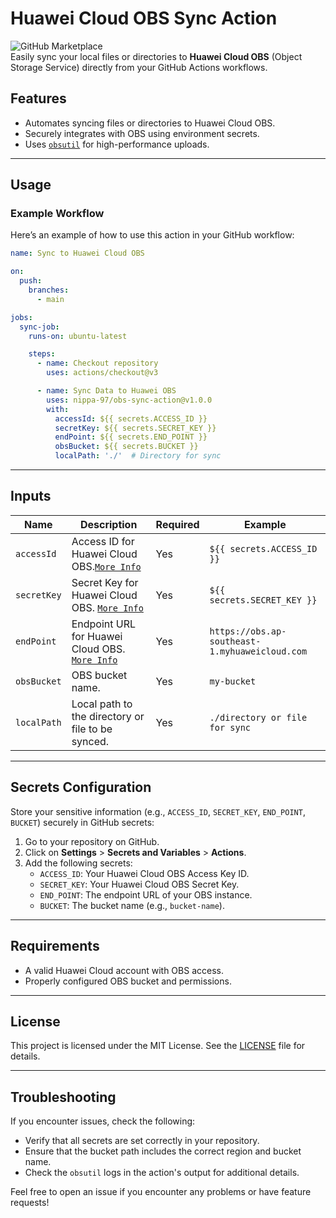 
# Huawei Cloud OBS Sync Action

![GitHub Marketplace](https://img.shields.io/badge/Marketplace-OBS%20Sync-blue.svg?colorA=24292e&colorB=0366d6&style=flat-square)  
Easily sync your local files or directories to **Huawei Cloud OBS** (Object Storage Service) directly from your GitHub Actions workflows.

## Features

- Automates syncing files or directories to Huawei Cloud OBS.
- Securely integrates with OBS using environment secrets.
- Uses [`obsutil`](https://support.huaweicloud.com/intl/en-us/utiltg-obs/obs_11_0001.html) for high-performance uploads.

---

## Usage

### Example Workflow

Here’s an example of how to use this action in your GitHub workflow:

```yaml
name: Sync to Huawei Cloud OBS

on:
  push:
    branches:
      - main

jobs:
  sync-job:
    runs-on: ubuntu-latest

    steps:
      - name: Checkout repository
        uses: actions/checkout@v3

      - name: Sync Data to Huawei OBS
        uses: nippa-97/obs-sync-action@v1.0.0
        with:
          accessId: ${{ secrets.ACCESS_ID }}
          secretKey: ${{ secrets.SECRET_KEY }}
          endPoint: ${{ secrets.END_POINT }}
          obsBucket: ${{ secrets.BUCKET }}
          localPath: './'  # Directory for sync
```

---

## Inputs

| Name          | Description                                                   | Required | Example                                      |
|---------------|---------------------------------------------------------------|----------|----------------------------------------------|
| `accessId`    | Access ID for Huawei Cloud OBS.[`More Info`](https://support.huaweicloud.com/intl/en-us/clientogw-obs/obs_03_0405.html)                              | Yes      | `${{ secrets.ACCESS_ID }}`                  |
| `secretKey`   | Secret Key for Huawei Cloud OBS. [`More Info`](https://support.huaweicloud.com/intl/en-us/clientogw-obs/obs_03_0405.html)                              | Yes      | `${{ secrets.SECRET_KEY }}`                 |
| `endPoint`    | Endpoint URL for Huawei Cloud OBS. [`More Info`](https://support.huaweicloud.com/intl/en-us/productdesc-obs/obs_03_0152.html)                           | Yes      | `https://obs.ap-southeast-1.myhuaweicloud.com` |
| `obsBucket`   | OBS bucket name.                                              | Yes      | `my-bucket`                     |
| `localPath`   | Local path to the directory or file to be synced.             | Yes      | `./directory or file for sync`                            |

---

## Secrets Configuration

Store your sensitive information (e.g., `ACCESS_ID`, `SECRET_KEY`, `END_POINT`, `BUCKET`) securely in GitHub secrets:

1. Go to your repository on GitHub.
2. Click on **Settings** > **Secrets and Variables** > **Actions**.
3. Add the following secrets:
   - `ACCESS_ID`: Your Huawei Cloud OBS Access Key ID.
   - `SECRET_KEY`: Your Huawei Cloud OBS Secret Key.
   - `END_POINT`: The endpoint URL of your OBS instance.
   - `BUCKET`: The bucket name (e.g., `bucket-name`).

---

## Requirements

- A valid Huawei Cloud account with OBS access.
- Properly configured OBS bucket and permissions.

---

## License

This project is licensed under the MIT License. See the [LICENSE](LICENSE) file for details.

---

## Troubleshooting

If you encounter issues, check the following:
- Verify that all secrets are set correctly in your repository.
- Ensure that the bucket path includes the correct region and bucket name.
- Check the `obsutil` logs in the action's output for additional details.

Feel free to open an issue if you encounter any problems or have feature requests!